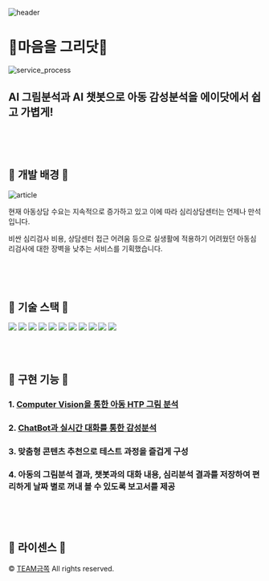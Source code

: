 
![header](https://capsule-render.vercel.app/api?type=waving&color=auto&height=300&section=header&text=HELLO%20WORLD!&fontSize=75&animation=fadeIn&fontAlignY=38&desc=SKT-FLY-AI%202기%20프로젝트%20부문%20✨최우수상✨수상팀%20금쪽이들%20입니다&descAlignY=61&descAlign=50)

<p align="center">

# 🎨마음을 그리닷🎨

</p>


![service_process](https://user-images.githubusercontent.com/68270424/229696703-8107e2c3-8608-4a45-8943-f72de572e5c1.png)


## AI 그림분석과 AI 챗봇으로 아동 감성분석을 에이닷에서 쉽고 가볍게!

<br>

<p align="justify">

</p>

<br>

## 🔹 개발 배경 🔹 
	
![article](https://user-images.githubusercontent.com/68270424/229714286-12604795-0ec1-49fa-ab4e-36e849f9487b.png)

<p>
현재 아동상담 수요는 지속적으로 증가하고 있고 이에 따라 심리상담센터는 언제나 만석입니다.

비싼 심리검사 비용, 상담센터 접근 어려움 등으로 실생활에 적용하기 어려웠던 아동심리검사에 대한 장벽을 낮추는 서비스를 기획했습니다.

</p>


<br>

<p align="justify">

</p>

<br>


## 🔹 기술 스택 🔹 
<div align="left">
	<img src="https://img.shields.io/badge/Python-0CAA41?style=flat&logo=Python&logoColor=white" />
	<img src="https://img.shields.io/badge/Kotlin-006272?style=flat&logo=Kotlin&logoColor=white" />
	<img src="https://img.shields.io/badge/Java-FC6D26?style=flat&logo=Java&logoColor=white" />
	<img src="https://img.shields.io/badge/Mysql-C9284D?style=flat&logo=Mysql&logoColor=white" />
	<img src="https://img.shields.io/badge/Git-1572B6?style=flat&logo=Git&logoColor=white" />
	<img src="https://img.shields.io/badge/Github-181717?style=flat&logo=Github&logoColor=white" />
	<img src="https://img.shields.io/badge/Android-ED1965?style=flat&logo=Android&logoColor=white" />
	<img src="https://img.shields.io/badge/FastAPI-31A8FF?style=flat&logo=FastAPI&logoColor=white" />
	<img src="https://img.shields.io/badge/Pytorch-F01428?style=flat&logo=Pytorch&logoColor=white" />
	<img src="https://img.shields.io/badge/MicrosoftAzure-FFE005?style=flat&logo=MicrosoftAzure&logoColor=white" />	
	<img src="https://img.shields.io/badge/GoogleCloud-4285F4?style=flat&logo=GoogleCloud&logoColor=white" />
</div>

<br>

<p align="justify">

</p>

<br>

## 🔹 구현 기능 🔹 

### 1. [Computer Vision을 통한 아동 HTP 그림 분석](https://github.com/skt-fly-team-JAMMINIE/HTP-Model)

### 2. [ChatBot과 실시간 대화를 통한 감성분석](https://github.com/skt-fly-team-JAMMINIE/Chatbot-Backend)

### 3. 맞춤형 콘텐츠 추천으로 테스트 과정을 즐겁게 구성

### 4. 아동의 그림분석 결과, 챗봇과의 대화 내용, 심리분석 결과를 저장하여 편리하게 날짜 별로 꺼내 볼 수 있도록 보고서를 제공

<br>


<p align="justify">

</p>

<br>

## 🔹 라이센스 🔹 

&copy; [TEAM금쪽](mailto:sktflyaiambition4@gmail.com) All rights reserved.
